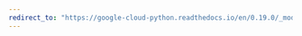 ```yaml
---
redirect_to: "https://google-cloud-python.readthedocs.io/en/0.19.0/_modules/google/cloud/client.html"
---
```

